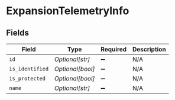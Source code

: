 # ExpansionTelemetryInfo


## Fields

| Field              | Type               | Required           | Description        |
| ------------------ | ------------------ | ------------------ | ------------------ |
| `id`               | *Optional[str]*    | :heavy_minus_sign: | N/A                |
| `is_identified`    | *Optional[bool]*   | :heavy_minus_sign: | N/A                |
| `is_protected`     | *Optional[bool]*   | :heavy_minus_sign: | N/A                |
| `name`             | *Optional[str]*    | :heavy_minus_sign: | N/A                |